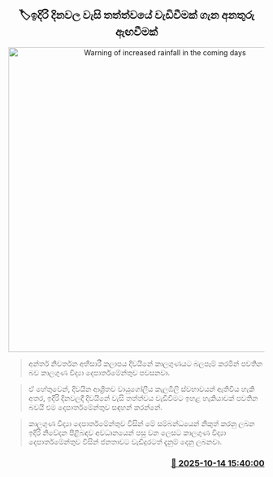 <p align='center'><b><h2 align='center' title='Warning of increased rainfall in the coming days'>🏷ඉදිරි දිනවල වැසි තත්ත්වයේ වැඩිවීමක් ගැන අනතුරු ඇඟවීමක්</h2></b></p>
<p align='center'><img src='https://helakuru.sgp1.cdn.digitaloceanspaces.com/esana/images/lib/weather-warning[1].jpg' width='600' alt='Warning of increased rainfall in the coming days'></p>

> අන්තර් නිවර්තන අභිසාරී කලාපය දිවයිනේ කාලගුණයට බලපෑම් කරමින් පවතින බව කාලගුණ විද්‍යා දෙපාර්තමේන්තුව පවසනවා.

> ඒ හේතුවෙන්, දිවයින ආශ්‍රිතව වායුගෝලීය කැලඹිලි ස්වභාවයන් ඇතිවිය හැකි අතර, ඉදිරි දිනවලදී දිවයිනේ වැසි තත්ත්වය වැඩිවීමට ඉහළ හැකියාවක් පවතින බවයි එම දෙපාර්තමේන්තුව සඳහන් කරන්නේ.

> කාලගුණ විද්‍යා දෙපාර්තමේන්තුව විසින් මේ සම්බන්ධයෙන් නිකුත් කරනු ලබන ඉදිරි නිවේදන පිළිබඳව අවධානයෙන් පසු වන ලෙසට කාලගුණ විද්‍යා දෙපාර්තමේන්තුව විසින් ජනතාවට වැඩිදුරටත් දැනුම් දෙනු ලබනවා. 



<h3 align='right'><a href='https://www.helakuru.lk/esana/p/114490/'>📅 2025-10-14 15:40:00</a></h3>
